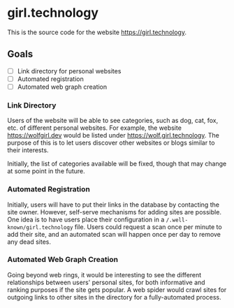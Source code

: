 # girl.technology

This is the source code for the website <https://girl.technology>.

## Goals
* [ ] Link directory for personal websites
* [ ] Automated registration
* [ ] Automated web graph creation

### Link Directory
Users of the website will be able to see categories, such as dog, cat, fox,
etc. of different personal websites. For example, the website
<https://wolfgirl.dev> would be listed under <https://wolf.girl.technology>.
The purpose of this is to let users discover other websites or blogs similar to
their interests.

Initially, the list of categories available will be fixed, though that may
change at some point in the future.

### Automated Registration
Initially, users will have to put their links in the database by contacting the
site owner. However, self-serve mechanisms for adding sites are possible. One
idea is to have users place their configuration in a
`/.well-known/girl.technology` file. Users could request a scan once per
minute to add their site, and an automated scan will happen once per day to
remove any dead sites.

### Automated Web Graph Creation
Going beyond web rings, it would be interesting to see the different
relationships between users' personal sites, for both informative and ranking
purposes if the site gets popular. A web spider would crawl sites for outgoing
links to other sites in the directory for a fully-automated process.
